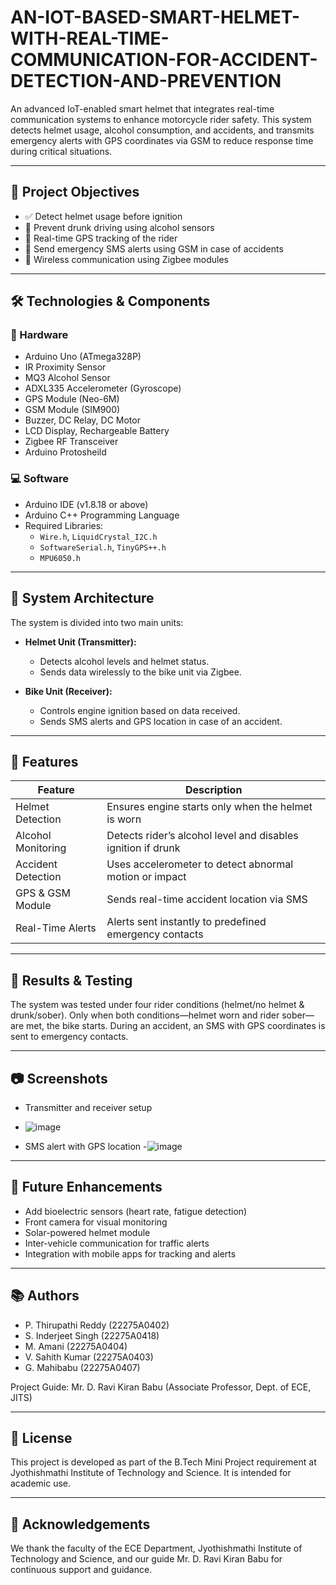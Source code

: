 # AN-IOT-BASED-SMART-HELMET-WITH-REAL-TIME-COMMUNICATION-FOR-ACCIDENT-DETECTION-AND-PREVENTION

An advanced IoT-enabled smart helmet that integrates real-time communication systems to enhance motorcycle rider safety. This system detects helmet usage, alcohol consumption, and accidents, and transmits emergency alerts with GPS coordinates via GSM to reduce response time during critical situations.

---

## 📌 Project Objectives

- ✅ Detect helmet usage before ignition
- 🚫 Prevent drunk driving using alcohol sensors
- 📍 Real-time GPS tracking of the rider
- 📲 Send emergency SMS alerts using GSM in case of accidents
- 📡 Wireless communication using Zigbee modules

---

## 🛠️ Technologies & Components

### 🔧 Hardware
- Arduino Uno (ATmega328P)
- IR Proximity Sensor
- MQ3 Alcohol Sensor
- ADXL335 Accelerometer (Gyroscope)
- GPS Module (Neo-6M)
- GSM Module (SIM900)
- Buzzer, DC Relay, DC Motor
- LCD Display, Rechargeable Battery
- Zigbee RF Transceiver
- Arduino Protosheild

### 💻 Software
- Arduino IDE (v1.8.18 or above)
- Arduino C++ Programming Language
- Required Libraries:
  - `Wire.h`, `LiquidCrystal_I2C.h`
  - `SoftwareSerial.h`, `TinyGPS++.h`
  - `MPU6050.h`

---

## 🔄 System Architecture

The system is divided into two main units:

- **Helmet Unit (Transmitter):**
  - Detects alcohol levels and helmet status.
  - Sends data wirelessly to the bike unit via Zigbee.

- **Bike Unit (Receiver):**
  - Controls engine ignition based on data received.
  - Sends SMS alerts and GPS location in case of an accident.

---

## 🚨 Features

| Feature               | Description                                                                 |
|----------------------|-----------------------------------------------------------------------------|
| Helmet Detection     | Ensures engine starts only when the helmet is worn                          |
| Alcohol Monitoring   | Detects rider’s alcohol level and disables ignition if drunk                |
| Accident Detection   | Uses accelerometer to detect abnormal motion or impact                      |
| GPS & GSM Module     | Sends real-time accident location via SMS                                   |
| Real-Time Alerts     | Alerts sent instantly to predefined emergency contacts                      |

---

## 🧪 Results & Testing

The system was tested under four rider conditions (helmet/no helmet & drunk/sober). Only when both conditions—helmet worn and rider sober—are met, the bike starts. During an accident, an SMS with GPS coordinates is sent to emergency contacts.

---

## 📷 Screenshots

- Transmitter and receiver setup
- ![image](https://github.com/user-attachments/assets/e60ef135-9857-48ed-8193-6a4bcd9ff3fd)

- SMS alert with GPS location
-![image](https://github.com/user-attachments/assets/2a3708b4-a5f9-4cd4-ae01-c876d159faa4)

---

## 🚀 Future Enhancements

- Add bioelectric sensors (heart rate, fatigue detection)
- Front camera for visual monitoring
- Solar-powered helmet module
- Inter-vehicle communication for traffic alerts
- Integration with mobile apps for tracking and alerts

---

## 📚 Authors

- P. Thirupathi Reddy (22275A0402)  
- S. Inderjeet Singh (22275A0418)  
- M. Amani (22275A0404)  
- V. Sahith Kumar (22275A0403)  
- G. Mahibabu (22275A0407)  

Project Guide: Mr. D. Ravi Kiran Babu (Associate Professor, Dept. of ECE, JITS)

---

## 📜 License

This project is developed as part of the B.Tech Mini Project requirement at Jyothishmathi Institute of Technology and Science. It is intended for academic use.

---

## 🤝 Acknowledgements

We thank the faculty of the ECE Department, Jyothishmathi Institute of Technology and Science, and our guide Mr. D. Ravi Kiran Babu for continuous support and guidance.
